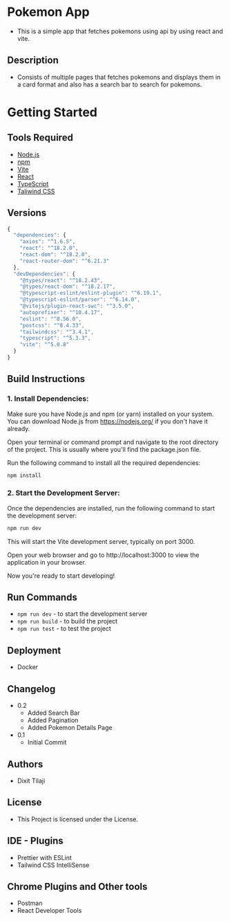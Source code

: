 # Pokemon App

- This is a simple app that fetches pokemons using api by using react and vite.

## Description

- Consists of multiple pages that fetches pokemons and displays them in a card format and also has a search bar to search for pokemons.

# Getting Started

## Tools Required

- [Node.js](https://nodejs.org/en/)
- [npm](https://www.npmjs.com/)
- [Vite](https://vitejs.dev/)
- [React](https://reactjs.org/)
- [TypeScript](https://www.typescriptlang.org/)
- [Taliwind CSS](https://tailwindcss.com/)

## Versions

```javascript
{
  "dependencies": {
    "axios": "^1.6.5",
    "react": "^18.2.0",
    "react-dom": "^18.2.0",
    "react-router-dom": "^6.21.3"
  },
  "devDependencies": {
    "@types/react": "^18.2.43",
    "@types/react-dom": "^18.2.17",
    "@typescript-eslint/eslint-plugin": "^6.19.1",
    "@typescript-eslint/parser": "^6.14.0",
    "@vitejs/plugin-react-swc": "^3.5.0",
    "autoprefixer": "^10.4.17",
    "eslint": "^8.56.0",
    "postcss": "^8.4.33",
    "tailwindcss": "^3.4.1",
    "typescript": "^5.3.3",
    "vite": "^5.0.8"
  }
}
```

## Build Instructions

### 1. Install Dependencies:

Make sure you have Node.js and npm (or yarn) installed on your system. You can download Node.js from https://nodejs.org/ if you don't have it already.

Open your terminal or command prompt and navigate to the root directory of the project. This is usually where you'll find the package.json file.

Run the following command to install all the required dependencies:

```bash
npm install
```

### 2. Start the Development Server:

Once the dependencies are installed, run the following command to start the development server:

```bash
npm run dev
```
This will start the Vite development server, typically on port 3000.

Open your web browser and go to http://localhost:3000 to view the application in your browser.

Now you're ready to start developing!

## Run Commands

- `npm run dev` - to start the development server
- `npm run build` - to build the project
- `npm run test` - to test the project

## Deployment

- Docker

## Changelog

- 0.2
  - Added Search Bar
  - Added Pagination
  - Added Pokemon Details Page
- 0.1
  - Initial Commit

## Authors

- Dixit Tilaji

## License

- This Project is licensed under the License.

<!-- ## Acknowledgments

-  -->
## IDE - Plugins

- Prettier with ESLint
- Tailwind CSS IntelliSense

## Chrome Plugins and Other tools

- Postman
- React Developer Tools
